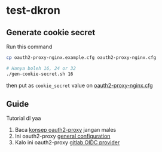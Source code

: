 # test-dkron

## Generate cookie secret
Run this command
```bash
cp oauth2-proxy-nginx.example.cfg oauth2-proxy-nginx.cfg

# Hanya boleh 16, 24 or 32
./gen-cookie-secret.sh 16
```
then put as `cookie_secret` value on [oauth2-proxy-nginx.cfg](./oauth2-proxy-nginx.cfg)

## Guide
Tutorial dl yaa
1. Baca [konsep oauth2-proxy](https://medium.com/@kesaralive/oauth2-proxy-authentication-flow-part-2-799b90f98a15) jangan males
2. Ini oauth2-proxy [general configuration](https://oauth2-proxy.github.io/oauth2-proxy/configuration/overview)
3. Kalo ini oauth2-proxy [gitlab OIDC provider](https://oauth2-proxy.github.io/oauth2-proxy/configuration/providers/gitlab)
